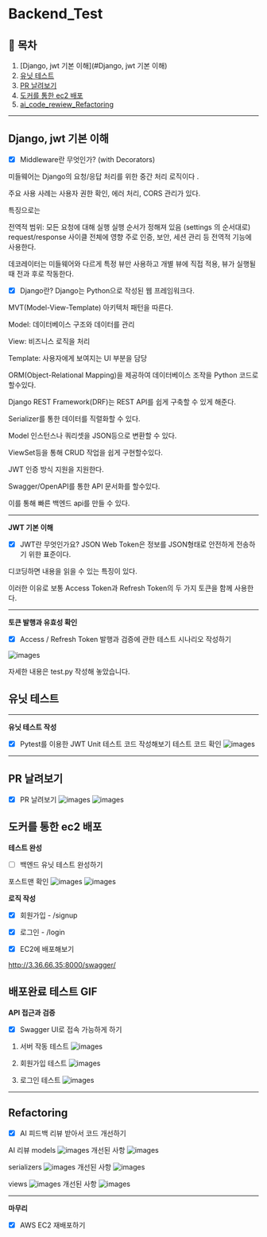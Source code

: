 # Backend_Test

## 📖 목차 
1. [Django, jwt 기본 이해](#Django, jwt 기본 이해) 
2. [유닛 테스트](#유닛_테스트) 
3. [PR 날려보기](PR_날려보기)
6. [도커를 통한 ec2 배포](#도커를_통한_ec2_배포)
7. [ai_code_rewiew_Refactoring](#Refactoring)

-------
## Django, jwt 기본 이해

- [x]  Middleware란 무엇인가? (with Decorators)

미들웨어는 Django의 요청/응답 처리를 위한 중간 처리 로직이다 .

주요 사용 사례는 사용자 권한 확인, 에러 처리, CORS 관리가 있다.

특징으로는   

전역적 범위: 모든 요청에 대해 실행
실행 순서가 정해져 있음 (settings 의 순서대로)
request/response 사이클 전체에 영향
주로 인증, 보안, 세션 관리 등 전역적 기능에 사용한다.

데코레이터는 미들웨어와 다르게 특정 뷰만 사용하고 개별 뷰에 직접 적용, 뷰가 실행될때 전과 후로 작동한다.

- [x]  Django란?
Django는 Python으로 작성된 웹 프레임워크다.

MVT(Model-View-Template) 아키텍처 패턴을 따른다.

Model: 데이터베이스 구조와 데이터를 관리

View: 비즈니스 로직을 처리

Template: 사용자에게 보여지는 UI 부분을 담당

ORM(Object-Relational Mapping)을 제공하여 데이터베이스 조작을 Python 코드로 할수있다.

Django REST Framework(DRF)는 REST API를 쉽게 구축할 수 있게 해준다.

Serializer를 통한 데이터를 직렬화할 수 있다. 

Model 인스턴스나 쿼리셋을 JSON등으로 변환할 수 있다. 

ViewSet등을 통해 CRUD 작업을 쉽게 구현할수있다.

JWT 인증 방식 지원을 지원한다.

Swagger/OpenAPI를 통한 API 문서화를 할수있다.


이를 통해 빠른 백엔드 api를 만들 수 있다.

-----------

**JWT 기본 이해**

- [x]  JWT란 무엇인가요?
JSON Web Token은 정보를 JSON형태로 안전하게 전송하기 위한 표준이다.

디코딩하면 내용을 읽을 수 있는 특징이 있다.

이러한 이유로 보통 Access Token과 Refresh Token의 두 가지 토큰을 함께 사용한다.

-----------

**토큰 발행과 유효성 확인**

- [x]  Access / Refresh Token 발행과 검증에 관한 테스트 시나리오 작성하기

![images](images/jwt_testcode.png)

자세한 내용은 test.py 작성해 놓았습니다.


## 유닛 테스트
-----------
**유닛 테스트 작성**


- [x]  Pytest를 이용한 JWT Unit 테스트 코드 작성해보기
테스트 코드 확인
![images](images/jwt_test.png)


-----------
## PR 날려보기

- [x]  PR 날려보기
![images](images/pr.png)
![images](images/pr2.png)


## 도커를 통한 ec2 배포


**테스트 완성**

- [ ]  백엔드 유닛 테스트 완성하기

포스트맨 확인
![images](images/postmantest.png)
![images](images/postmantest2.png)

**로직 작성**


- [x] 회원가입 - /signup

- [x] 로그인 - /login

- [x]  EC2에 배포해보기


http://3.36.66.35:8000/swagger/ 

## 배포완료 테스트 GIF

**API 접근과 검증**

- [x]  Swagger UI로 접속 가능하게 하기

1. 서버 작동 테스트
![images](images/url.gif)

2. 회원가입 테스트
![images](images/signup.gif)

3. 로그인 테스트
![images](images/login.gif)


----------- 

## Refactoring

- [x] AI 피드백 리뷰 받아서 코드 개선하기

AI 리뷰 
models
![images](images/models.png)
개선된 사항
![images](images/modelscode.png)

serializers
![images](images/serializers.png)
개선된 사항
![images](images/serializerscode.png)


views
![images](images/views.png)
개선된 사항
![images](images/viewscode.png)

-----------
**마무리**

- [x]  AWS EC2 재배포하기
